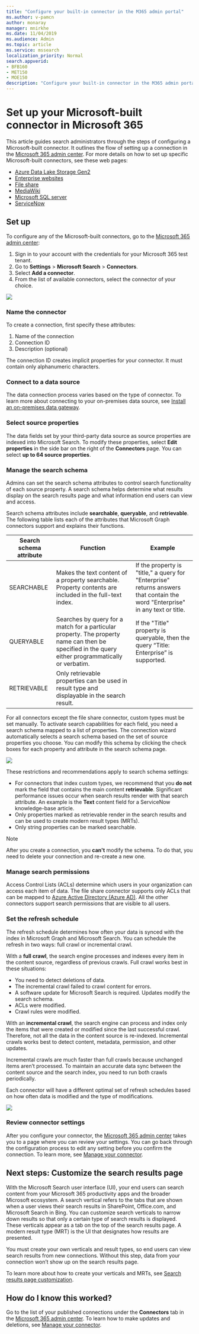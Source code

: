 ```yaml
---
title: "Configure your built-in connector in the M365 admin portal"
ms.author: v-pamcn
author: monaray
manager: mnirkhe
ms.date: 11/04/2019
ms.audience: Admin
ms.topic: article
ms.service: mssearch
localization_priority: Normal
search.appverid:
- BFB160
- MET150
- MOE150
description: "Configure your built-in connector in the M365 admin portal"
---
```


# Set up your Microsoft-built connector in Microsoft 365

This article guides search administrators through the steps of configuring a Microsoft-built connector. It outlines the flow of setting up a connection in the [Microsoft 365 admin center](https://admin.microsoft.com). For more details on how to set up specific Microsoft-built connectors, see these web pages:
* [Azure Data Lake Storage Gen2](azure-data-lake-connector.md)
* [Enterprise websites](enterprise-web-connector.md)
* [File share](file-share-connector.md)
* [MediaWiki](mediawiki-connector.md)
* [Microsoft SQL server](MSSQL-connector.md)
* [ServiceNow](servicenow-connector.md)

## Set up
To configure any of the Microsoft-built connectors, go to the [Microsoft 365 admin center](https://admin.microsoft.com):
1. Sign in to your account with the credentials for your Microsoft 365 test tenant.
2. Go to **Settings** > **Microsoft Search** > **Connectors**.
3. Select **Add a connector**.
4. From the list of available connectors, select the connector of your choice.

![](media/addconnector_final.png)

### Name the connector
To create a connection, first specify these attributes:
1. Name of the connection
2. Connection ID
3. Description (optional)

The connection ID creates implicit properties for your connector. It must contain only alphanumeric characters.

### Connect to a data source
The data connection process varies based on the type of connector. To learn more about connecting to your on-premises data source, see [Install an on-premises data gateway](aka.ms/configuregateway).

### Select source properties
The data fields set by your third-party data source as source properties are indexed into Microsoft Search. To modify these properties, select **Edit properties** in the side bar on the right of the **Connectors** page. You can select **up to 64 source properties**.

###  Manage the search schema 
Admins can set the search schema attributes to control search functionality of each source property. A search schema helps determine what results display on the search results page and what information end users can view and access.

Search schema attributes include **searchable**, **queryable**, and **retrievable**. The following table lists each of the attributes that Microsoft Graph connectors support and explains their functions.

**Search schema attribute** | **Function** | **Example**
--- | --- | ---
SEARCHABLE | Makes the text content of a property searchable. Property contents are included in the full-text index. | If the property is "title," a query for "Enterprise" returns answers that contain the word "Enterprise" in any text or title.
QUERYABLE | Searches by query for a match for a particular property. The property name can then be specified in the query either programmatically or verbatim. |  If the "Title" property is queryable, then the query  “Title: Enterprise” is supported.
RETRIEVABLE | Only retrievable properties can be used in result type and displayable in the search result. | 

For all connectors except the file share connector, custom types must be set manually. To activate search capabilities for each field, you need a search schema mapped to a list of properties. The connection wizard automatically selects a search schema based on the set of source properties you choose. You can modify this schema by clicking the check boxes for each property and attribute in the search schema page.

![](media/manageschema.png)

These restrictions and recommendations apply to search schema settings:
* For connectors that index custom types, we recommend that you **do not** mark the field that contains the main content **retrievable**. Significant performance issues occur when search results render with that search attribute. An example is the **Text** content field for a ServiceNow knowledge-base article.
* Only properties marked as retrievable render in the search results and can be used to create modern result types (MRTs).
* Only string properties can be marked searchable.

> [!Note]
> After you create a connection, you **can't** modify the schema. To do that, you need to delete your connection and re-create a new one.

###  Manage search permissions
Access Control Lists (ACLs) determine which users in your organization can access each item of data. The file share connector supports only ACLs that can be mapped to [Azure Active Directory (Azure AD)](https://docs.microsoft.com/en-us/azure/active-directory/). All the other connectors support search permissions that are visible to all users.

### Set the refresh schedule
The refresh schedule determines how often your data is synced with the index in Microsoft Graph and Microsoft Search. You can schedule the refresh in two ways: full crawl or incremental crawl.

With a **full crawl**, the search engine processes and indexes every item in the content source, regardless of previous crawls. Full crawl works best in these situations:
* You need to detect deletions of data.
* The incremental crawl failed to crawl content for errors.
* A software update for Microsoft Search is required. Updates modify the search schema.
* ACLs were modified.
* Crawl rules were modified.

With an **incremental crawl**, the search engine can process and index only the items that were created or modified since the last successful crawl. Therefore, not all the data in the content source is re-indexed. Incremental crawls works best to detect content, metadata, permission, and other updates.

Incremental crawls are much faster than full crawls because unchanged items aren’t processed. To maintain an accurate data sync between the content source and the search index, you need to run both crawls periodically.

Each connector will have a different optimal set of refresh schedules based on how often data is modified and the type of modifications.

![](media/refreshschedule.png)

### Review connector settings
After you configure your connector, the [Microsoft 365 admin center](https://admin.microsoft.com) takes you to a page where you can review your settings. You can go back through the configuration process to edit any setting before you confirm the connection. To learn more, see [Manage your connector](manage-connector.md).

## Next steps: Customize the search results page
With the Microsoft Search user interface (UI), your end users can search content from your Microsoft 365 productivity apps and the broader Microsoft ecosystem. A search vertical refers to the tabs that are shown when a user views their search results in SharePoint, Office.com, and Microsoft Search in Bing. You can customize search verticals to narrow down results so that only a certain type of search results is displayed. These verticals appear as a tab on the top of the search results page. A modern result type (MRT) is the UI that designates how results are presented.

You must create your own verticals and result types, so end users can view search results from new connections. Without this step, data from your connection won’t show up on the search results page.

To learn more about how to create your verticals and MRTs, see [Search results page customization](customize-search-page.md).

## How do I know this worked?
Go to the list of your published connections under the **Connectors** tab in the [Microsoft 365 admin center](https://admin.microsoft.com). To learn how to make updates and deletions, see [Manage your connector](manage-connector.md).
